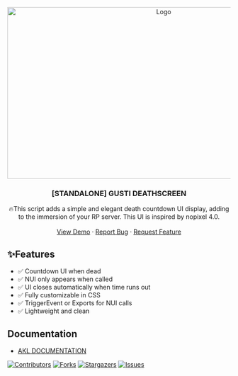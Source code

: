 <p align="center">
  <a href="https://github.com/Gustiagung19/gusti-deathscreen" target="_blank">
    <img src="https://imgur.com/YO9KyFW.png" alt="Logo" width="690" height="388">
  </a>
</p>
<h3 align="center">[STANDALONE] GUSTI DEATHSCREEN</h3>
<p align="center">
  🔥This script adds a simple and elegant death countdown UI display, adding to the immersion of your RP server. This UI is inspired by nopixel 4.0.
  <br />
  <br />
  <a href="https://youtu.be/kRbKaSOq294">View Demo</a>
  ·
  <a href="https://github.com/Gustiagung19/gusti-deathscreen/issues">Report Bug</a>
  ·
  <a href="https://github.com/Gustiagung19/gusti-deathscreen/issues">Request Feature</a>
</p>

## ✨Features
- ✅ Countdown UI when dead
- ✅ NUI only appears when called
- ✅ UI closes automatically when time runs out
- ✅ Fully customizable in CSS
- ✅ TriggerEvent or Exports for NUI calls
- ✅ Lightweight and clean

## Documentation
- [AKL DOCUMENTATION](https://aklgaming.gitbook.io/documentation/gusti-resources/gusti-deathscreen)

[![Contributors][contributors-shield]][contributors-url]
[![Forks][forks-shield]][forks-url]
[![Stargazers][stars-shield]][stars-url]
[![Issues][issues-shield]][issues-url]

[contributors-shield]: https://img.shields.io/github/contributors/Gustiagung19/gusti-deathscreen.svg?style=for-the-badge
[contributors-url]: https://github.com/Gustiagung19/gusti-deathscreen/graphs/contributors
[forks-shield]: https://img.shields.io/github/forks/Gustiagung19/gusti-deathscreen.svg?style=for-the-badge
[forks-url]: https://github.com/Gustiagung19/gusti-deathscreen/network/members
[stars-shield]: https://img.shields.io/github/stars/Gustiagung19/gusti-deathscreen.svg?style=for-the-badge
[stars-url]: https://github.com/Gustiagung19/gusti-deathscreen/stargazers
[issues-shield]: https://img.shields.io/github/issues/Gustiagung19/gusti-deathscreen.svg?style=for-the-badge
[issues-url]: https://github.com/Gustiagung19/gusti-deathscreen/issues

